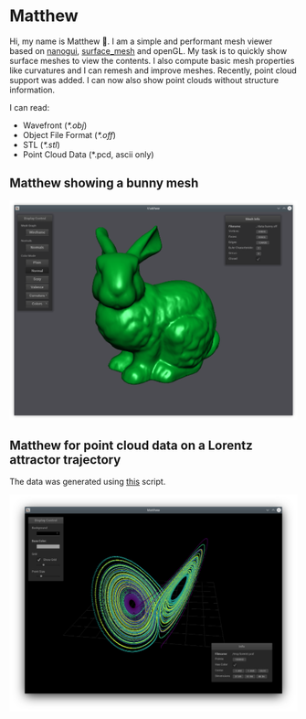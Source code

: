 # Matthew

Hi, my name is Matthew :raising_hand:. I am a simple and performant mesh viewer based on [nanogui](https://github.com/wjakob/nanogui), [surface_mesh](https://www.labri.fr/perso/pbenard/teaching/surface_mesh/index.html) and openGL.
My task is to quickly show surface meshes to view the contents. I also compute basic mesh properties like curvatures
and I can remesh and improve meshes. Recently, point cloud support was added. I can now also show point clouds without structure information.

I can read:
 - Wavefront (_*.obj_)
 - Object File Format (_*.off_)
 - STL (_*.stl_)
 - Point Cloud Data (*.pcd, ascii only)

## Matthew showing a bunny mesh

![Screenshot](doc/scrsht.png)

## Matthew for point cloud data on a Lorentz attractor trajectory

The data was generated using [this](scripts/lorentz.py) script.

![Point Cloud](doc/pcd.png)
